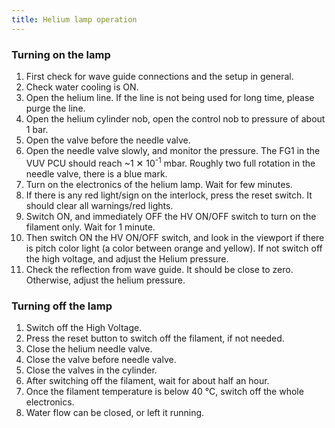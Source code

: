 ```yaml
---
title: Helium lamp operation
---
```


### Turning on the lamp
1. First check for wave guide connections and the setup in general.
2. Check water cooling is ON.
3. Open the helium line. If the line is not being used for long time, please
purge the line.
4. Open the helium cylinder nob, open the control nob to pressure of about
1&nbsp;bar.
5. Open the valve before the needle valve.
6. Open the needle valve slowly, and monitor the pressure. The FG1 in the VUV
PCU should reach ~1&nbsp;✕&nbsp;10<sup>-1</sup> mbar. Roughly two full rotation
in the needle valve, there is a blue mark.
7. Turn on the electronics of the helium lamp. Wait for few minutes.
8. If there is any red light/sign on the interlock, press the reset switch. It
should clear all warnings/red lights.
9. Switch ON, and immediately OFF the HV ON/OFF switch to turn on the filament
only. Wait for 1 minute.
10. Then switch ON the HV ON/OFF switch, and look in the viewport if there is
pitch color light (a color between orange and yellow). If not switch off the
high voltage, and adjust the Helium pressure.
11. Check the reflection from wave guide. It should be close to zero. Otherwise,
adjust the helium pressure.

### Turning off the lamp
1. Switch off the High Voltage.
2. Press the reset button to switch off the filament, if not needed.
3. Close the helium needle valve.
4. Close the valve before needle valve.
5. Close the valves in the cylinder.
6. After switching off the filament, wait for about half an hour.
7. Once the filament temperature is below 40&nbsp;°C, switch off the whole
electronics.
8. Water flow can be closed, or left it running.
